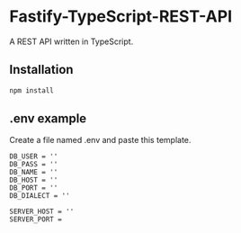 # Fastify-TypeScript-REST-API
 A REST API written in TypeScript.




## Installation
```bash
npm install
```
## .env example
Create a file named .env and paste this template.
```
DB_USER = ''
DB_PASS = ''
DB_NAME = ''
DB_HOST = ''
DB_PORT = ''
DB_DIALECT = ''

SERVER_HOST = ''
SERVER_PORT = 
```
